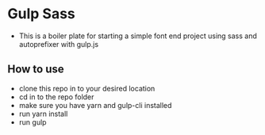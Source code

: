 # Gulp Sass
- This is a boiler plate for starting a simple font end project using sass and autoprefixer with gulp.js

## How to use
- clone this repo in to your desired location
- cd in to the repo folder
- make sure you have yarn and gulp-cli installed
- run yarn install
- run gulp
